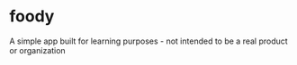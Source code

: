 # foody
A simple app built for learning purposes - not intended to be a real product or organization
